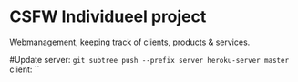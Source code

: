 # CSFW Individueel project

Webmanagement, keeping track of clients, products & services.

#Update
server: `git subtree push --prefix server heroku-server master`
client: ``
